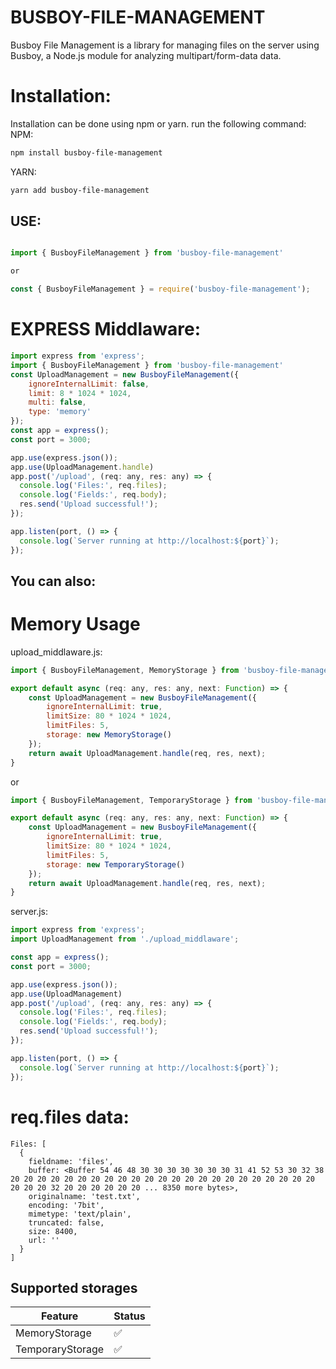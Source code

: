 # BUSBOY-FILE-MANAGEMENT

Busboy File Management is a library for managing files on the server using Busboy, a Node.js module for analyzing multipart/form-data data.

# Installation:
Installation can be done using npm or yarn. run the following command:
NPM:

```bash
npm install busboy-file-management
```

YARN:

```bash
yarn add busboy-file-management
```

## USE:
```js

import { BusboyFileManagement } from 'busboy-file-management'

or

const { BusboyFileManagement } = require('busboy-file-management');
```

# EXPRESS Middlaware:
```js
import express from 'express';
import { BusboyFileManagement } from 'busboy-file-management'
const UploadManagement = new BusboyFileManagement({
    ignoreInternalLimit: false,
    limit: 8 * 1024 * 1024,
    multi: false,
    type: 'memory'
});
const app = express();
const port = 3000;

app.use(express.json());
app.use(UploadManagement.handle)
app.post('/upload', (req: any, res: any) => {
  console.log('Files:', req.files);
  console.log('Fields:', req.body);
  res.send('Upload successful!');
});

app.listen(port, () => {
  console.log(`Server running at http://localhost:${port}`);
});
```
## You can also:

# Memory Usage
upload_middlaware.js:
```js
import { BusboyFileManagement, MemoryStorage } from 'busboy-file-management'

export default async (req: any, res: any, next: Function) => {
    const UploadManagement = new BusboyFileManagement({
        ignoreInternalLimit: true,
        limitSize: 80 * 1024 * 1024,
        limitFiles: 5,
        storage: new MemoryStorage()
    });
    return await UploadManagement.handle(req, res, next);
}
```
 or

```js
import { BusboyFileManagement, TemporaryStorage } from 'busboy-file-management'

export default async (req: any, res: any, next: Function) => {
    const UploadManagement = new BusboyFileManagement({
        ignoreInternalLimit: true,
        limitSize: 80 * 1024 * 1024,
        limitFiles: 5,
        storage: new TemporaryStorage()
    });
    return await UploadManagement.handle(req, res, next);
}
```

server.js:
```js
import express from 'express';
import UploadManagement from './upload_middlaware';

const app = express();
const port = 3000;

app.use(express.json());
app.use(UploadManagement)
app.post('/upload', (req: any, res: any) => {
  console.log('Files:', req.files);
  console.log('Fields:', req.body);
  res.send('Upload successful!');
});

app.listen(port, () => {
  console.log(`Server running at http://localhost:${port}`);
});

```

# req.files data:
```
Files: [
  {
    fieldname: 'files',
    buffer: <Buffer 54 46 48 30 30 30 30 30 30 30 31 41 52 53 30 32 38 20 20 20 20 20 20 20 20 20 20 20 20 20 20 20 20 20 20 20 20 20 20 20 20 20 20 32 20 20 20 20 20 20 ... 8350 more bytes>,
    originalname: 'test.txt',
    encoding: '7bit',
    mimetype: 'text/plain',
    truncated: false,
    size: 8400,
    url: ''
  }
]
```

## Supported storages

| Feature  | Status |
| ------------- | ------------- |
| MemoryStorage  | ✅  |
| TemporaryStorage  | ✅  |

